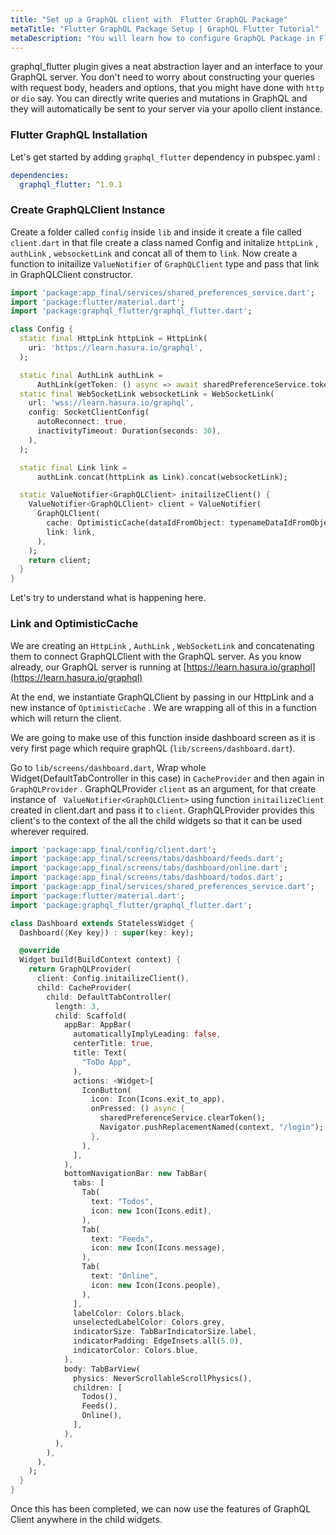 ```yaml
---
title: "Set up a GraphQL client with  Flutter GraphQL Package"
metaTitle: "Flutter GraphQL Package Setup | GraphQL Flutter Tutorial"
metaDescription: "You will learn how to configure GraphQL Package in Flutter by importing graphql_flutter dependency"
---
```


graphql_flutter plugin gives a neat abstraction layer and an interface to your GraphQL server. You don't need to worry about constructing your queries with request body, headers and options, that you might have done with `http` or `dio` say. You can directly write queries and mutations in GraphQL and they will automatically be sent to your server via your apollo client instance.

### Flutter GraphQL Installation
Let's get started by adding `graphql_flutter` dependency in pubspec.yaml :

```yaml
dependencies:
  graphql_flutter: ^1.0.1
```

### Create GraphQLClient Instance
Create a folder called `config` inside `lib` and inside it create a file called `client.dart` in that file create a class named Config and initalize `httpLink` , `authLink` , `websocketLink` and concat all of them to `link`. Now create a function to initailize `ValueNotifier` of `GraphQLClient` type and pass that link in GraphQLClient constructor.

 <!-- FIXME: Add the github link for file here -->

```dart
import 'package:app_final/services/shared_preferences_service.dart';
import 'package:flutter/material.dart';
import 'package:graphql_flutter/graphql_flutter.dart';

class Config {
  static final HttpLink httpLink = HttpLink(
    uri: 'https://learn.hasura.io/graphql',
  );

  static final AuthLink authLink =
      AuthLink(getToken: () async => await sharedPreferenceService.token);
  static final WebSocketLink websocketLink = WebSocketLink(
    url: 'wss://learn.hasura.io/graphql',
    config: SocketClientConfig(
      autoReconnect: true,
      inactivityTimeout: Duration(seconds: 30),
    ),
  );

  static final Link link =
      authLink.concat(httpLink as Link).concat(websocketLink);

  static ValueNotifier<GraphQLClient> initailizeClient() {
    ValueNotifier<GraphQLClient> client = ValueNotifier(
      GraphQLClient(
        cache: OptimisticCache(dataIdFromObject: typenameDataIdFromObject),
        link: link,
      ),
    );
    return client;
  }
}
```

Let's try to understand what is happening here. 

### Link and OptimisticCache
We are creating an `HttpLink` , `AuthLink` , `WebSocketLink` and concatenating them to connect GraphQLClient with the GraphQL server. As you know already, our GraphQL server is running at [https://learn.hasura.io/graphql](https://learn.hasura.io/graphql)

At the end, we instantiate GraphQLClient by passing in our HttpLink and a new instance of `OptimisticCache` . We are wrapping all of this in a function which will return the client.

We are going to make use of this function inside dashboard screen as it is very first page which require graphQL (`lib/screens/dashboard.dart`).

Go to `lib/screens/dashboard.dart`, Wrap whole Widget(DefaultTabController in this case) in `CacheProvider` and then again in `GraphQLProvider` . GraphQLProvider `client` as an argument, for that create  instance of ` ValueNotifier<GraphQLClient>` using function `initailizeClient` created in client.dart and pass it to `client`. GraphQLProvider provides this client's to the context of the all the child widgets so that it can be used wherever required.

```dart
import 'package:app_final/config/client.dart';
import 'package:app_final/screens/tabs/dashboard/feeds.dart';
import 'package:app_final/screens/tabs/dashboard/online.dart';
import 'package:app_final/screens/tabs/dashboard/todos.dart';
import 'package:app_final/services/shared_preferences_service.dart';
import 'package:flutter/material.dart';
import 'package:graphql_flutter/graphql_flutter.dart';

class Dashboard extends StatelessWidget {
  Dashboard({Key key}) : super(key: key);

  @override
  Widget build(BuildContext context) {
    return GraphQLProvider(
      client: Config.initailizeClient(),
      child: CacheProvider(
        child: DefaultTabController(
          length: 3,
          child: Scaffold(
            appBar: AppBar(
              automaticallyImplyLeading: false,
              centerTitle: true,
              title: Text(
                "ToDo App",
              ),
              actions: <Widget>[
                IconButton(
                  icon: Icon(Icons.exit_to_app),
                  onPressed: () async {
                    sharedPreferenceService.clearToken();
                    Navigator.pushReplacementNamed(context, "/login");
                  },
                ),
              ],
            ),
            bottomNavigationBar: new TabBar(
              tabs: [
                Tab(
                  text: "Todos",
                  icon: new Icon(Icons.edit),
                ),
                Tab(
                  text: "Feeds",
                  icon: new Icon(Icons.message),
                ),
                Tab(
                  text: "Online",
                  icon: new Icon(Icons.people),
                ),
              ],
              labelColor: Colors.black,
              unselectedLabelColor: Colors.grey,
              indicatorSize: TabBarIndicatorSize.label,
              indicatorPadding: EdgeInsets.all(5.0),
              indicatorColor: Colors.blue,
            ),
            body: TabBarView(
              physics: NeverScrollableScrollPhysics(),
              children: [
                Todos(),
                Feeds(),
                Online(),
              ],
            ),
          ),
        ),
      ),
    );
  }
}
```
Once this has been completed, we can now use the features of GraphQL Client anywhere in the child widgets.
